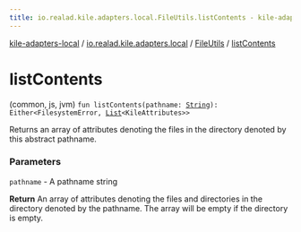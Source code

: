 ```yaml
---
title: io.realad.kile.adapters.local.FileUtils.listContents - kile-adapters-local
---
```


[kile-adapters-local](../../index.html) / [io.realad.kile.adapters.local](../index.html) / [FileUtils](index.html) / [listContents](./list-contents.html)

# listContents

(common, js, jvm) `fun listContents(pathname: `[`String`](https://kotlinlang.org/api/latest/jvm/stdlib/kotlin/-string/index.html)`): Either<FilesystemError, `[`List`](https://kotlinlang.org/api/latest/jvm/stdlib/kotlin.collections/-list/index.html)`<KileAttributes>>`

Returns an array of attributes denoting the files in the
directory denoted by this abstract pathname.

### Parameters

`pathname` - A pathname string

**Return**
An array of attributes denoting the files and directories
in the directory denoted by the pathname. The array will be empty
if the directory is empty.

